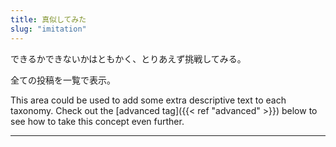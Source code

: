 ```yaml
---
title: 真似してみた
slug: "imitation"
---
```


できるかできないかはともかく、とりあえず挑戦してみる。

全ての投稿を一覧で表示。

This area could be used to add some extra descriptive text to each taxonomy. Check out the [advanced tag]({{< ref "advanced" >}}) below to see how to take this concept even further.

---
